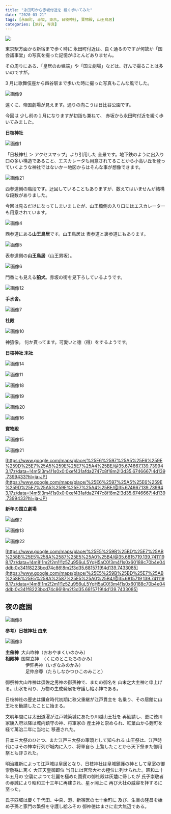 ```yaml
---
title: "永田町から赤坂付近を 緩く歩いてみた"
date: "2020-03-21"
tags: [永田町, 赤坂, 東京, 日枝神社, 寶物殿, 山王鳥居]
categories: [旅行, 写真]
---
```


![](https://assets.st-note.com/production/uploads/images/21301620/rectangle_large_type_2_13469b3f773c4b2c0ba6e14f4023d093.jpg?width=800)

東京駅方面から新宿まで歩く時に 永田町付近は、良く通るのですが何故か「国会議事堂」の写真を撮った記憶がほとんどありません。

その周りにある、「皇居のお堀端」や「国立劇場」などは、好んで撮ることは多いのですが。

3 月に歌舞伎座から四谷駅まで歩いた時に撮った写真もこんな風でした。

![画像9](/assets/naa26617d374c_picture_pc_9eaec3d7ce3229d7cce61a26a1330364.jpg)

遠くに、帝国劇場が見えます。通りの向こうは日比谷公園です。

今回は 少し前の１月になりますが初詣も兼ねて、 赤坂から永田町付近を緩く歩いてみました。

**日枝神社**

![画像1](/assets/naa26617d374c_picture_pc_157801d95d5cd0cf2bc9fbf7891b78b5.jpg)

「日枝神社 ＞ アクセスマップ」より引用した 全景です。地下鉄のように出入り口の多い構造であること、エスカレータも用意されてることから小高い丘を登っていくような神社ではないかー地図からはそんな事が想像できます。

![画像21](/assets/naa26617d374c_picture_pc_d4c25088f5c142b00621577af99aeee5.jpg)

西参道側の階段です。迂回していることもありますが、数えてはいませんが結構な段数がありました。

今回は見るだけになってしまいましたが、山王橋側の入り口にはエスカレーターも用意されています。

![画像4](/assets/naa26617d374c_picture_pc_dd89d4d53b800284a83bd61298ca69c8.jpg)

西参道にある**山王鳥居**です。山王鳥居は 表参道と裏参道にもあります。

![画像5](/assets/naa26617d374c_picture_pc_45f9c91b8b82c249125be4628f0eed72.jpg)

表参道側の**山王鳥居**（山王男坂）。

![画像6](/assets/naa26617d374c_picture_pc_a6811e0e38a638a2c47c7832df25e671.jpg)

門番にも見える**狛犬**。赤坂の街を見下ろしているようです。

![画像12](/assets/naa26617d374c_picture_pc_68446addcba997a29dc4ad917e1515ec.jpg)

**手水舎。**

![画像7](/assets/naa26617d374c_picture_pc_0ab4a4bcd34f22645b0fe2e02d25a3f3.jpg)

**社殿**

![画像10](/assets/naa26617d374c_picture_pc_e1c2d4f8e005af233cb3375084909141.jpg)

神猿像。 何か貰ってます。可愛いと徳（得）をするようです。

**日枝神社 末社**

![画像14](/assets/naa26617d374c_picture_pc_373b53d0ef0934395c07031b618189cd.jpg)

![画像11](/assets/naa26617d374c_picture_pc_3fdfffa4af6557f5ca6ccad3e96f7089.jpg)

![画像18](/assets/naa26617d374c_picture_pc_287a3bcb26bc84bcadc8845352b51376.jpg)

![画像19](/assets/naa26617d374c_picture_pc_519222fe72a45106b38f114703e22ebb.jpg)

![画像20](/assets/naa26617d374c_picture_pc_cda062ad26e6bdaf275014d1affa20f3.jpg)

![画像16](/assets/naa26617d374c_picture_pc_24897a979fc2f6c94033682d99471145.jpg)

**寶物殿**

![画像15](/assets/naa26617d374c_picture_pc_b4bd5550036efaf0badea36159cff9c1.jpg)

![画像21](/assets/naa26617d374c_picture_pc_94f6a817908962dde66bc36b7facbe11.jpg)

[https://www.google.com/maps/place/%25E6%2597%25A5%25E6%259E%259D%25E7%25A5%259E%25E7%25A4%25BE/@35.674667,139.739943,17z/data=!4m5!3m4!1s0x0:0xef431afda2747c8f!8m2!3d35.6746667!4d139.7399433?hl=ja-JP](https://www.google.com/maps/place/%25E6%2597%25A5%25E6%259E%259D%25E7%25A5%259E%25E7%25A4%25BE/@35.674667,139.739943,17z/data=!4m5!3m4!1s0x0:0xef431afda2747c8f!8m2!3d35.6746667!4d139.7399433?hl=ja-JP)

**新年の国立劇場**

![画像2](/assets/naa26617d374c_picture_pc_5407da6fc5f39ffd7c17c7d0e198c547.jpg)

![画像13](/assets/naa26617d374c_picture_pc_ffb05d20ce4b880493fe68c5a65a2c61.jpg)

![画像22](/assets/naa26617d374c_picture_pc_ee86dab39528e4088a6697093f89d4f7.jpg)

[https://www.google.com/maps/place/%25E5%259B%25BD%25E7%25AB%258B%25E5%258A%2587%25E5%25A0%25B4/@35.6815719,139.7411198,17z/data=!4m8!1m2!2m1!1z5Zu956uL5YqH5aC0!3m4!1s0x60188c70b4e04ddb:0x341f8223bcd74c86!8m2!3d35.6815719!4d139.7433085](https://www.google.com/maps/place/%25E5%259B%25BD%25E7%25AB%258B%25E5%258A%2587%25E5%25A0%25B4/@35.6815719,139.7411198,17z/data=!4m8!1m2!2m1!1z5Zu956uL5YqH5aC0!3m4!1s0x60188c70b4e04ddb:0x341f8223bcd74c86!8m2!3d35.6815719!4d139.7433085)

## 夜の庭園

![画像8](/assets/naa26617d374c_picture_pc_6f6b68573524aed4e6b9067a25832958.jpg)

**参考）日枝神社** **由来**

![画像3](/assets/naa26617d374c_picture_pc_eaf3432205eb5a3430ab9ead7d9cbbe7.jpg)

**主催神**  大山咋神（おおやまくいのかみ）  
**相殿神**  国常立神  （くにのとこたちのかみ）   
                伊弉冉神（いざなみのかみ）  
                足仲彦尊（たらしなかつひこのみこと）

御祭神大山咋神は須佐之男神の御孫神で、またの御名を 山末之大主神と申上げる。山水を司り、万物の生成発展を守護し給ふ神である。

日枝神社の歴史は鎌倉時代初期に秩父重継が江戸貫主を 名乗り、その居館に山王社を勧請したことに始まる。

文明年間には太田道濯が江戸城築城にあたり川越山王社を 再勧請し、更に徳川家康入府以降は城内鎮守の神、将軍家の 産土神と崇められ、紅葉山から麹町を経て萬治二年に当地に 移遷された。

日本三大祭のひとつ、また江戸三大祭の筆頭として知られる 山王祭は、江戸時代にはその神幸行列が城内に入り、将軍自ら 上覧したことから天下祭また御用祭とも評された。

明治維新によって江戸城は皇居となり、日枝神社は皇城鎮護の神として皇室の御崇敬殊に篤く 大正天皇御即位 当日には官幣大社の極位に列せられた。昭和ニ十年五月の 空襲によつて壮麗を極めた園賓の御社殿は灰燼に帰したが 氏子崇敬者の赤誠により昭和三十三年に再建され、星ヶ岡上に 再び大社の威容を拝するに至った。

氏子匹域は慶く千代田、中央、港、新宿医の七十余町に 及び、生業の隆昌を始め子孫と家門の繁祭を守護し給ふその 御神徳はまさに宏大無辺である。
